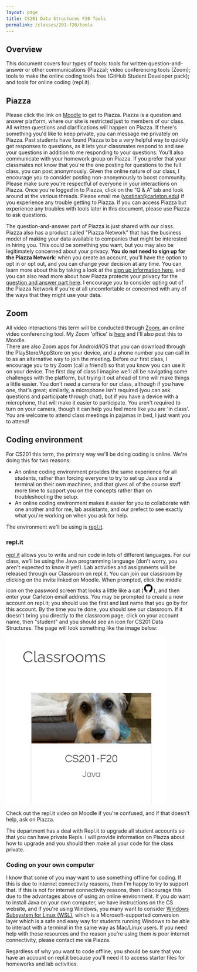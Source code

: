 ```yaml
---
layout: page
title: CS201 Data Structures F20 Tools
permalink: /classes/201-f20/tools
---
```


## Overview
This document covers four types of tools: tools for written question-and-answer or other communications (Piazza); video conferencing tools (Zoom); tools to make the online coding tools free (GitHub Student Developer pack); and tools for online coding (repl.it).

## Piazza
Please click the link on [Moodle](https://moodle.carleton.edu/course/view.php?id=32745) to get to Piazza. 
Piazza is a question and answer platform, where our site is restricted just to members of our class. 
All written questions and clarifications will happen on Piazza. 
If there's something you'd like to keep private, you can message me privately on Piazza. 
Past students have found Piazza to be a very helpful way to quickly get responses to questions, as it lets your classmates respond to and see your questions in addition to me responding to your questions. 
You'll also communicate with your homework group on Piazza. 
If you prefer that your classmates not know that you're the one posting for questions to the full class, you can post anonymously. 
Given the online nature of our class, I encourage you to consider posting non-anonymously to boost community. 
Please make sure you're respectful of everyone in your interactions on Piazza. 
Once you're logged in to Piazza, click on the “Q & A” tab and look around at the various threads. 
Please email me ([vostinar@carleton.edu](mailto:vostinar@carleton.edu)) if you experience any trouble getting to Piazza. 
If you can access Piazza but experience any troubles with tools later in this document, please use Piazza to ask questions.

The question-and-answer part of Piazza is just shared with our class. 
Piazza also has a product called "Piazza Network" that has the business model of making your data available to companies that might be interested in hiring you. 
This could be something you want, but you may also be legitimately concerned about your privacy. 
**You do not need to sign up for the Piazza Network**: when you create an account, you'll have the option to opt in or opt out, and you can change your decision at any time. 
You can learn more about this by taking a look at the [sign up information here](https://piazza.com/studentsignup), and you can also read more about how Piazza protects your privacy for the [question and answer part here](https://piazza.com/legal/ferpa). 
I encourage you to consider opting out of the Piazza Network if you're at all uncomfortable or concerned with any of the ways that they might use your data.


## Zoom
All video interactions this term will be conducted through [Zoom](https://zoom.us/), an online video conferencing tool. 
My Zoom 'office' is [here](https://carleton.zoom.us/j/8031211072?pwd=WVI1ZFZON2luV1FMT0R5NjVhZHQ0Zz09) and I'll also post this to Moodle.  
There are also Zoom apps for Android/iOS that you can download through the PlayStore/AppStore on your device, and a phone number you can call in to as an alternative way to join the meeting. 
Before our first class, I encourage you to try Zoom (call a friend!) so that you know you can use it on your device. 
The first day of class I imagine we'll all be navigating some challenges with the platform, but trying it out ahead of time will make things a little easier. 
You don't need a camera for our class, although if you have one, that's great; similarly, a microphone isn't required (you can ask questions and participate through chat), but if you have a device with a microphone, that will make it easier to participate.
You aren't required to turn on your camera, though it can help you feel more like you are 'in class'.
You are welcome to attend class meetings in pajamas in bed, I just want you to attend!

## Coding environment
For CS201 this term, the primary way we'll be doing coding is online. We're doing this for two reasons:

* An online coding environment provides the same experience for all students, rather than forcing everyone to try to set up Java and a terminal on their own machines, and that gives all of the course staff more time to support you on the concepts rather than on troubleshooting the setup.
* An online coding environment makes it easier for you to collaborate with one another and for me, lab assistants, and our prefect to see exactly what you're working on when you ask for help.

The environment we'll be using is [repl.it](https://repl.it/).

### repl.it
[repl.it](https://repl.it/) allows you to write and run code in lots of different languages. 
For our class, we'll be using the Java programming language (don't worry, you aren't expected to know it yet!). 
Lab activities and assignments will be released through our Classroom on repl.it. 
You can join our classroom by clicking on the invite linked on Moodle. 
When prompted, click the middle icon on the password screen that looks a little like a cat (![octocat icon](/classes/201-f20/git-icon.png)), and then enter your Carleton email address. 
You may be prompted to create a new account on repl.it; you should use the first and last name that you go by for this account. 
By the time you're done, you should see our classroom. 
If it doesn't bring you directly to the classroom page, click on your account name, then "student" and you should see an icon for CS201 Data Structures. 
The page will look something like the image below:

![Picture of a screenshot that says Classroom and has an image of a dog and the class name "CS201-F20"](/classes/201-f20/ReplitClassroom.png)

Check out the repl.it video on Moodle if you're confused, and if that doesn't help, ask on Piazza.

The department has a deal with Repl.it to upgrade all student accounts so that you can have private Repls. I will provide information on Piazza about how to upgrade and you should then make all your code for the class private.

### Coding on your own computer
I know that some of you may want to use something offline for coding. 
If this is due to internet connectivity reasons, then I'm happy to try to support that. 
If this is not for internet connectivity reasons, then I discourage this due to the advantages above of using an online environment. 
If you do want to install Java on your own computer, we have instructions on the CS website, and if you're using Windows, you many want to consider [Windows Subsystem for Linux (WSL)](https://docs.microsoft.com/en-us/windows/wsl/install-win10), which is a Microsoft-supported conversion layer which is a safe and easy way for students running Windows to be able to interact with a terminal in the same way as Mac/Linux users. 
If you need help with these resources and the reason you're using them is poor internet connectivity, please contact me via Piazza.

Regardless of why you want to code offline, you should be sure that you have an account on repl.it because you'll need it to access starter files for homeworks and lab activities.